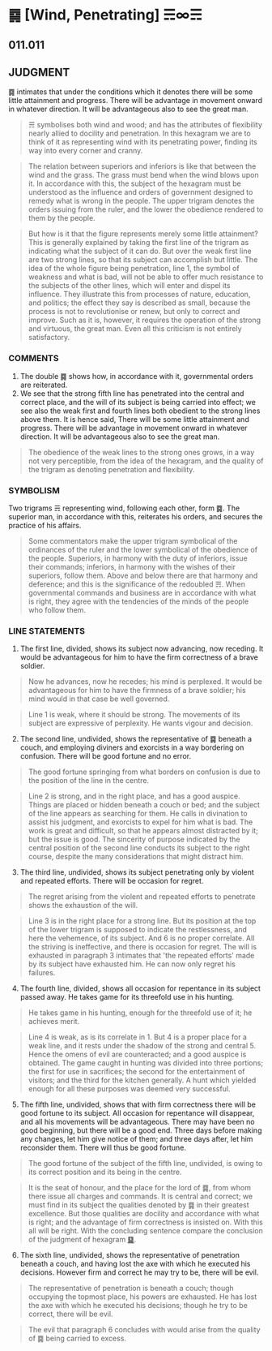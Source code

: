 # ䷸ [Wind, Penetrating] ☴∞☴

## 011.011

## JUDGMENT

䷸ intimates that under the conditions which it denotes there will be some little attainment and progress. There will be advantage in movement onward in whatever direction. It will be advantageous also to see the great man.

> ☴ symbolises both wind and wood; and has the attributes of flexibility nearly allied to docility and penetration. In this hexagram we are to think of it as representing wind with its penetrating power, finding its way into every corner and cranny.

> The relation between superiors and inferiors is like that between the wind and the grass. The grass must bend when the wind blows upon it. In accordance with this, the subject of the hexagram must be understood as the influence and orders of government designed to remedy what is wrong in the people. The upper trigram denotes the orders issuing from the ruler, and the lower the obedience rendered to them by the people.

> But how is it that the figure represents merely some little attainment? This is generally explained by taking the first line of the trigram as indicating what the subject of it can do. But over the weak first line are two strong lines, so that its subject can accomplish but little. The idea of the whole figure being penetration, line 1, the symbol of weakness and what is bad, will not be able to offer much resistance to the subjects of the other lines, which will enter and dispel its influence. They illustrate this from processes of nature, education, and politics; the effect they say is described as small, because the process is not to revolutionise or renew, but only to correct and improve. Such as it is, however, it requires the operation of the strong and virtuous, the great man. Even all this criticism is not entirely satisfactory.

### COMMENTS

1. The double ䷸ shows how, in accordance with it, governmental orders are reiterated.
2. We see that the strong fifth line has penetrated into the central and correct place, and the will of its subject is being carried into effect; we see also the weak first and fourth lines both obedient to the strong lines above them. It is hence said, There will be some little attainment and progress. There will be advantage in movement onward in whatever direction. It will be advantageous also to see the great man.

> The obedience of the weak lines to the strong ones grows, in a way not very perceptible, from the idea of the hexagram, and the quality of the trigram as denoting penetration and flexibility.

### SYMBOLISM

Two trigrams ☴ representing wind, following each other, form ䷸. The superior man, in accordance with this, reiterates his orders, and secures the practice of his affairs.

> Some commentators make the upper trigram symbolical of the ordinances of the ruler and the lower symbolical of the obedience of the people. Superiors, in harmony with the duty of inferiors, issue their commands; inferiors, in harmony with the wishes of their superiors, follow them. Above and below there are that harmony and deference; and this is the significance of the redoubled ☴. When governmental commands and business are in accordance with what is right, they agree with the tendencies of the minds of the people who follow them.

### LINE STATEMENTS

1. The first line, divided, shows its subject now advancing, now receding. It would be advantageous for him to have the firm correctness of a brave soldier.

> Now he advances, now he recedes; his mind is perplexed. It would be advantageous for him to have the firmness of a brave soldier; his mind would in that case be well governed.

> Line 1 is weak, where it should be strong. The movements of its subject are expressive of perplexity. He wants vigour and decision.

2. The second line, undivided, shows the representative of ䷸ beneath a couch, and employing diviners and exorcists in a way bordering on confusion. There will be good fortune and no error.

> The good fortune springing from what borders on confusion is due to the position of the line in the centre.

> Line 2 is strong, and in the right place, and has a good auspice. Things are placed or hidden beneath a couch or bed; and the subject of the line appears as searching for them. He calls in divination to assist his judgment, and exorcists to expel for him what is bad. The work is great and difficult, so that he appears almost distracted by it; but the issue is good. The sincerity of purpose indicated by the central position of the second line conducts its subject to the right course, despite the many considerations that might distract him.

3. The third line, undivided, shows its subject penetrating only by violent and repeated efforts. There will be occasion for regret.

> The regret arising from the violent and repeated efforts to penetrate shows the exhaustion of the will.

> Line 3 is in the right place for a strong line. But its position at the top of the lower trigram is supposed to indicate the restlessness, and here the vehemence, of its subject. And 6 is no proper correlate. All the striving is ineffective, and there is occasion for regret. The will is exhausted in paragraph 3 intimates that 'the repeated efforts' made by its subject have exhausted him. He can now only regret his failures.

4. The fourth line, divided, shows all occasion for repentance in its subject passed away. He takes game for its threefold use in his hunting.

> He takes game in his hunting, enough for the threefold use of it; he achieves merit.

> Line 4 is weak, as is its correlate in 1. But 4 is a proper place for a weak line, and it rests under the shadow of the strong and central 5. Hence the omens of evil are counteracted; and a good auspice is obtained. The game caught in hunting was divided into three portions; the first for use in sacrifices; the second for the entertainment of visitors; and the third for the kitchen generally. A hunt which yielded enough for all these purposes was deemed very successful.

5. The fifth line, undivided, shows that with firm correctness there will be good fortune to its subject. All occasion for repentance will disappear, and all his movements will be advantageous. There may have been no good beginning, but there will be a good end. Three days before making any changes, let him give notice of them; and three days after, let him reconsider them. There will thus be good fortune.

> The good fortune of the subject of the fifth line, undivided, is owing to its correct position and its being in the centre.

> It is the seat of honour, and the place for the lord of ䷸, from whom there issue all charges and commands. It is central and correct; we must find in its subject the qualities denoted by ䷸ in their greatest excellence. But those qualities are docility and accordance with what is right; and the advantage of firm correctness is insisted on. With this all will be right. With the concluding sentence compare the conclusion of the judgment of hexagram [䷑](3.1.md).

6. The sixth line, undivided, shows the representative of penetration beneath a couch, and having lost the axe with which he executed his decisions. However firm and correct he may try to be, there will be evil.

> The representative of penetration is beneath a couch; though occupying the topmost place, his powers are exhausted. He has lost the axe with which he executed his decisions; though he try to be correct, there will be evil.

> The evil that paragraph 6 concludes with would arise from the quality of ䷸ being carried to excess.
